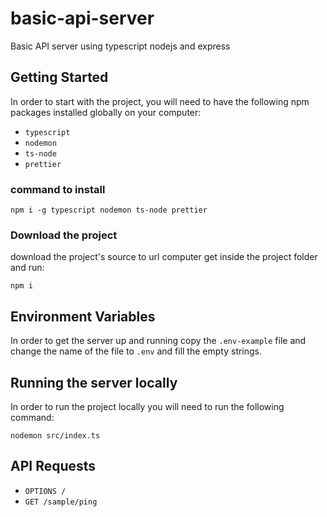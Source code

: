 # basic-api-server

Basic API server using typescript nodejs and express

## Getting Started

In order to start with the project, you will need to have the following npm packages installed globally on your computer:

-   `typescript`
-   `nodemon`
-   `ts-node`
-   `prettier`

### command to install

```
npm i -g typescript nodemon ts-node prettier
```

### Download the project

download the project's source to url computer get inside the project folder and run:

```
npm i
```

## Environment Variables

In order to get the server up and running copy the `.env-example` file and change the name of the file to `.env` and fill the empty strings.

## Running the server locally

In order to run the project locally you will need to run the following command:

```
nodemon src/index.ts
```

## API Requests

-   `OPTIONS /`
-   `GET /sample/ping`
